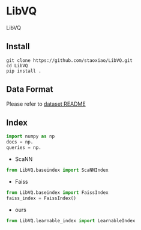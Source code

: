 # LibVQ
LibVQ 


## Install
```
git clone https://github.com/staoxiao/LibVQ.git
cd LibVQ
pip install .
```

## Data Format
Please refer to [dataset README](./LibVQ/dataset/README.md)


## Index
```python
import numpy as np
docs = np.
queries = np.

```

- ScaNN
```python
from LibVQ.baseindex import ScaNNIndex

```

- Faiss
```python
from LibVQ.baseindex import FaissIndex
faiss_index = FaissIndex()

```


- ours
```python
from LibVQ.learnable_index import LearnableIndex


```






